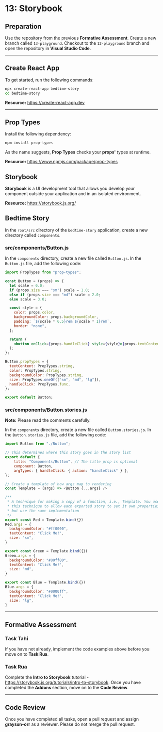 # 13: Storybook

## Preparation

Use the repository from the previous **Formative Assessment**. Create a new branch called `13-playground`. Checkout to the `13-playground` branch and open the repository in **Visual Studio Code**.

---

## Create React App

To get started, run the following commands: 

```bash
npx create-react-app bedtime-story
cd bedtime-story
```

**Resource:** <https://create-react-app.dev>

---

## Prop Types

Install the following dependency:

```bash
npm install prop-types
```

As the name suggests, **Prop Types** checks your **props'** types at runtime.

**Resource:** <https://www.npmjs.com/package/prop-types>

## Storybook

**Storybook** is a UI development tool that allows you develop your component outside your application and in an isolated environment.

**Resource:** <https://storybook.js.org/>

## Bedtime Story

In the `root/src` directory of the `bedtime-story` application, create a new directory called `components`.

### src/components/Button.js

In the `components` directory, create a new file called `Button.js`. In the `Button.js` file, add the following code:

```jsx
import PropTypes from "prop-types";

const Button = (props) => {
  let scale = 0.0;
  if (props.size === "sm") scale = 1.0;
  else if (props.size === "md") scale = 2.0;
  else scale = 3.0;

  const style = {
    color: props.color,
    backgroundColor: props.backgroundColor,
    padding: `${scale * 0.5}rem ${scale * 1}rem`,
    border: "none",
  };

  return (
    <button onClick={props.handleClick} style={style}>{props.textContent}</button>
  );
};

Button.propTypes = {
  textContent: PropTypes.string,
  color: PropTypes.string,
  backgroundColor: PropTypes.string,
  size: PropTypes.oneOf(["sm", "md", "lg"]),
  handleClick: PropTypes.func,
};

export default Button;
```

### src/components/Button.stories.js

**Note:** Please read the comments carefully.

In the `components` directory, create a new file called `Button.stories.js`. In the `Button.stories.js` file, add the following code:

```js
import Button from "./Button";

// This determines where this story goes in the story list
export default {
    title: "Components/Button", // The title prop is optional
    component: Button,
    argTypes: { handleClick: { action: "handleClick" } },
};

// Create a template of how args map to rendering
const Template = (args) => <Button {...args} />

/** 
 * A technique for making a copy of a function, i.e., Template. You use
 * this technique to allow each exported story to set it own properties,
 * but use the same implementation
 */
export const Red = Template.bind({})
Red.args = {
  backgroundColor: "#ff0000",
  textContent: "Click Me!",
  size: "sm",
}

export const Green = Template.bind({})
Green.args = {
  backgroundColor: "#00ff00",
  textContent: "Click Me!",
  size: "md",
}

export const Blue = Template.bind({})
Blue.args = {
  backgroundColor: "#0000ff",
  textContent: "Click Me!",
  size: "lg",
}
```

---

## Formative Assessment

### Task Tahi

If you have not already, implement the code examples above before you move on to **Task Rua**.

### Task Rua

Complete the **Intro to Storybook** tutorial - <https://storybook.js.org/tutorials/intro-to-storybook>. Once you have completed the **Addons** section, move on to the **Code Review**.

---

## Code Review

Once you have completed all tasks, open a pull request and assign **grayson-orr** as a reviewer. Please do not merge the pull request.

